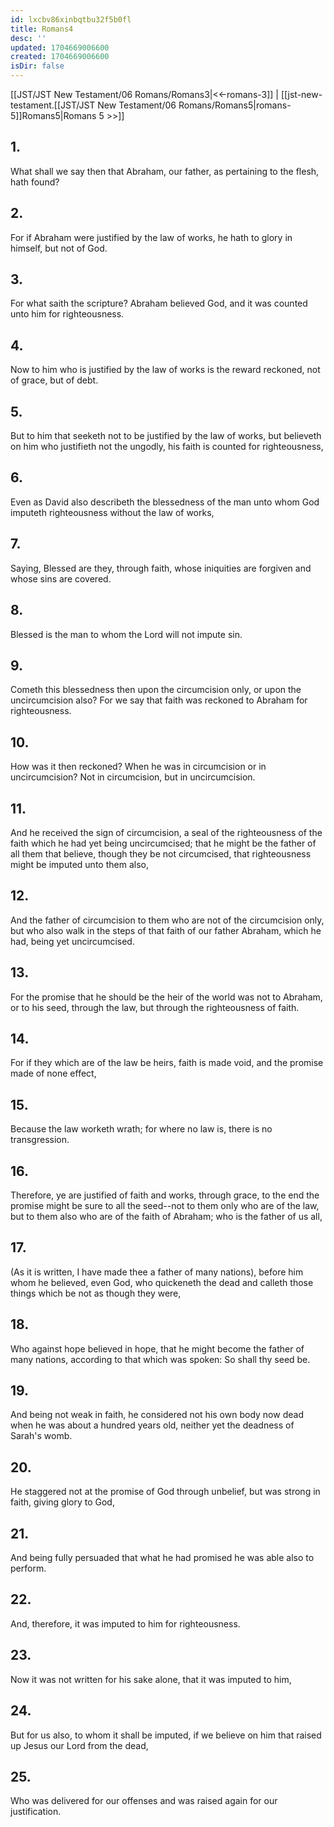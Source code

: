 ```yaml
---
id: lxcbv86xinbqtbu32f5b0fl
title: Romans4
desc: ''
updated: 1704669006600
created: 1704669006600
isDir: false
---
```

[[JST/JST New Testament/06 Romans/Romans3|<<-romans-3]] | [[jst-new-testament.[[JST/JST New Testament/06 Romans/Romans5|romans-5]]Romans5|Romans 5 >>]]
## 1.
What shall we say then that Abraham, our father, as pertaining to the flesh, hath found?
## 2.
For if Abraham were justified by the law of works, he hath to glory in himself, but not of God.
## 3.
For what saith the scripture? Abraham believed God, and it was counted unto him for righteousness.
## 4.
Now to him who is justified by the law of works is the reward reckoned, not of grace, but of debt.
## 5.
But to him that seeketh not to be justified by the law of works, but believeth on him who justifieth not the ungodly, his faith is counted for righteousness,
## 6.
Even as David also describeth the blessedness of the man unto whom God imputeth righteousness without the law of works,
## 7.
Saying, Blessed are they, through faith, whose iniquities are forgiven and whose sins are covered.
## 8.
Blessed is the man to whom the Lord will not impute sin.
## 9.
Cometh this blessedness then upon the circumcision only, or upon the uncircumcision also? For we say that faith was reckoned to Abraham for righteousness.
## 10.
How was it then reckoned? When he was in circumcision or in uncircumcision? Not in circumcision, but in uncircumcision.
## 11.
And he received the sign of circumcision, a seal of the righteousness of the faith which he had yet being uncircumcised; that he might be the father of all them that believe, though they be not circumcised, that righteousness might be imputed unto them also,
## 12.
And the father of circumcision to them who are not of the circumcision only, but who also walk in the steps of that faith of our father Abraham, which he had, being yet uncircumcised.
## 13.
For the promise that he should be the heir of the world was not to Abraham, or to his seed, through the law, but through the righteousness of faith.
## 14.
For if they which are of the law be heirs, faith is made void, and the promise made of none effect,
## 15.
Because the law worketh wrath; for where no law is, there is no transgression.
## 16.
Therefore, ye are justified of faith and works, through grace, to the end the promise might be sure to all the seed\--not to them only who are of the law, but to them also who are of the faith of Abraham; who is the father of us all,
## 17.
(As it is written, I have made thee a father of many nations), before him whom he believed, even God, who quickeneth the dead and calleth those things which be not as though they were,
## 18.
Who against hope believed in hope, that he might become the father of many nations, according to that which was spoken: So shall thy seed be.
## 19.
And being not weak in faith, he considered not his own body now dead when he was about a hundred years old, neither yet the deadness of Sarah\'s womb.
## 20.
He staggered not at the promise of God through unbelief, but was strong in faith, giving glory to God,
## 21.
And being fully persuaded that what he had promised he was able also to perform.
## 22.
And, therefore, it was imputed to him for righteousness.
## 23.
Now it was not written for his sake alone, that it was imputed to him,
## 24.
But for us also, to whom it shall be imputed, if we believe on him that raised up Jesus our Lord from the dead,
## 25.
Who was delivered for our offenses and was raised again for our justification.

